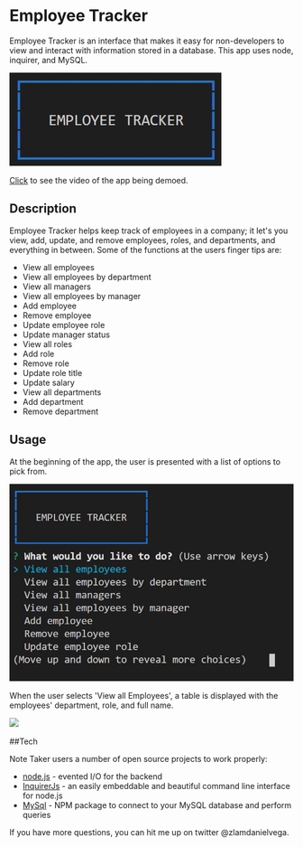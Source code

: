 # Employee Tracker

Employee Tracker is an interface that makes it easy for non-developers to view and interact with information stored in a database. This app uses node, inquirer, and MySQL.

![](images/EmployeeTrackerBeginning.JPG)

[Click] to see the video of the app being demoed.

## Description

Employee Tracker helps keep track of employees in a company; it let's you view, add, update, and remove employees, roles, and departments, and everything in between. Some of the functions at the users finger tips are:
* View all employees
* View all employees by department
* View all managers
* View all employees by manager
* Add employee
* Remove employee
* Update employee role
* Update manager status
* View all roles
* Add role
* Remove role
* Update role title
* Update salary
* View all departments
* Add department
* Remove department

## Usage
At the beginning of the app, the user is presented with a list of options to pick from.

![](images/StartChoices.JPG)

When the user selects 'View all Employees', a table is displayed with the employees' department, role, and full name.

![](ViewAllEmployees.JPG)



##Tech

Note Taker users a number of open source projects to work properly:

* [node.js] - evented I/O for the backend
* [InquirerJs] - an easily embeddable and beautiful command line interface for node.js
* [MySql] - NPM package to connect to your MySQL database and perform queries

If you have more questions, you can hit me up on twitter @zlamdanielvega. 








  [node.js]: <http://nodejs.org>
  [MySql]: <https://www.npmjs.com/package/mysql>
  [jQuery]: <http://jquery.com>
  [InquirerJs]: <https://www.npmjs.com/package/inquirer/v/0.2.3>
  [Click]: <https://drive.google.com/file/d/1krwSpOLB4gy5WTb3YZfozcpAm_iHDeS8/view>
